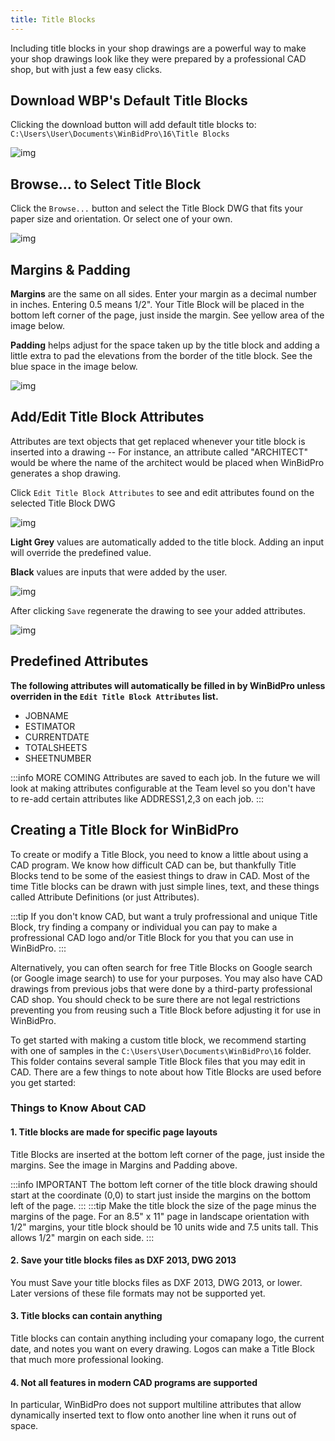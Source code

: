 ```yaml
---
title: Title Blocks
---
```


Including title blocks in your shop drawings are a powerful way to make your shop drawings look like they were prepared by a professional CAD shop, but with just a few easy clicks.

## Download WBP's Default Title Blocks
Clicking the download button will add default title blocks to: <br/> ```C:\Users\User\Documents\WinBidPro\16\Title Blocks```

![img](../../static/screenshots/title-block-section.png)

## Browse... to Select Title Block

Click the ```Browse...``` button and select the Title Block DWG that fits your paper size and orientation. Or select one of your own.

![img](../../static/screenshots/title-blocks.png)

## Margins & Padding

**Margins** are the same on all sides. Enter your margin as a decimal number in inches. Entering 0.5 means 1/2". Your Title Block will be placed in the bottom left corner of the page, just inside the margin. See yellow area of the image below.

**Padding** helps adjust for the space taken up by the title block and adding a little extra to pad the elevations from the border of the title block. See the blue space in the image below.

![img](../../static/screenshots/title-block-margins.png)


## Add/Edit Title Block Attributes

Attributes are text objects that get replaced whenever your title block is inserted into a drawing -- For instance, an attribute called "ARCHITECT" would be where the name of the architect would be placed when WinBidPro generates a shop drawing.

Click ```Edit Title Block Attributes``` to see and edit attributes found on the selected Title Block DWG

![img](../../static/screenshots/edit-attributes.png)

**Light Grey** values are automatically added to the title block. Adding an input will override the predefined value. 


**Black** values are inputs that were added by the user.


![img](../../static/screenshots/edit-attributes2.png)

After clicking ```Save``` regenerate the drawing to see your added attributes.

![img](../../static/screenshots/edit-attributes3.png)

## Predefined Attributes
**The following attributes will automatically be filled in by WinBidPro unless overriden in the ```Edit Title Block Attributes``` list.**

- JOBNAME
- ESTIMATOR
- CURRENTDATE
- TOTALSHEETS
- SHEETNUMBER

:::info MORE COMING
Attributes are saved to each job. In the future we will look at making attributes configurable at the Team level so you don't have to re-add certain attributes like ADDRESS1,2,3 on each job.
:::

## Creating a Title Block for WinBidPro

To create or modify a Title Block, you need to know a little about using a CAD program. We know how difficult CAD can be, but thankfully Title Blocks tend to be some of the easiest things to draw in CAD. Most of the time Title blocks can be drawn with just simple lines, text, and these things called Attribute Definitions (or just Attributes).

:::tip
If you don't know CAD, but want a truly profressional and unique Title Block, try finding a company or individual you can pay to make a profressional CAD logo and/or Title Block for you that you can use in WinBidPro.
:::

Alternatively, you can often search for free Title Blocks on Google search (or Google image search) to use for your purposes. You may also have CAD drawings from previous jobs that were done by a third-party professional CAD shop. You should check to be sure there are not legal restrictions preventing you from reusing such a Title Block before adjusting it for use in WinBidPro.

To get started with making a custom title block, we recommend starting with one of samples in the ```C:\Users\User\Documents\WinBidPro\16``` folder. This folder contains several sample Title Block files that you may edit in CAD. There are a few things to note about how Title Blocks are used before you get started:

### Things to Know About CAD

#### 1. Title blocks are made for specific page layouts
Title Blocks are inserted at the bottom left corner of the page, just inside the margins. See the image in Margins and Padding above.

:::info IMPORTANT
The bottom left corner of the title block drawing should start at the coordinate (0,0) to start just inside the margins on the bottom left of the page.
:::
:::tip
Make the title block the size of the page minus the margins of the page. For an 8.5" x 11" page in landscape orientation with 1/2" margins, your title block should be 10 units wide and 7.5 units tall. This allows 1/2" margin on each side.
:::

#### 2. Save your title blocks files as DXF 2013, DWG 2013
You must Save your title blocks files as DXF 2013, DWG 2013, or lower. Later versions of these file formats may not be supported yet.

#### 3. Title blocks can contain anything
Title blocks can contain anything including your comapany logo, the current date, and notes you want on every drawing. Logos can make a Title Block that much more professional looking.

#### 4. Not all features in modern CAD programs are supported
In particular, WinBidPro does not support multiline attributes that allow dynamically inserted text to flow onto another line when it runs out of space.